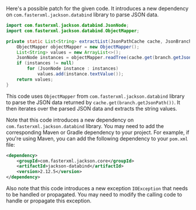 Here's a possible patch for the given code. It introduces a new dependency on `com.fasterxml.jackson.databind` library to parse JSON data.

```java
import com.fasterxml.jackson.databind.JsonNode;
import com.fasterxml.jackson.databind.ObjectMapper;

private static List<String> extractList(JsonPathCache cache, JsonBranch branch) throws IOException {
    ObjectMapper objectMapper = new ObjectMapper();
    List<String> values = new ArrayList<>();
    JsonNode instances = objectMapper.readTree(cache.get(branch.getJsonPath()));
    if (instances != null)
        for (JsonNode instance : instances)
            values.add(instance.textValue());
    return values;
}
```

This code uses `ObjectMapper` from `com.fasterxml.jackson.databind` library to parse the JSON data returned by `cache.get(branch.getJsonPath())`. It then iterates over the parsed JSON data and extracts the string values.

Note that this code introduces a new dependency on `com.fasterxml.jackson.databind` library. You may need to add the corresponding Maven or Gradle dependency to your project. For example, if you're using Maven, you can add the following dependency to your `pom.xml` file:

```xml
<dependency>
    <groupId>com.fasterxml.jackson.core</groupId>
    <artifactId>jackson-databind</artifactId>
    <version>2.12.5</version>
</dependency>
```

Also note that this code introduces a new exception `IOException` that needs to be handled or propagated. You may need to modify the calling code to handle or propagate this exception.
